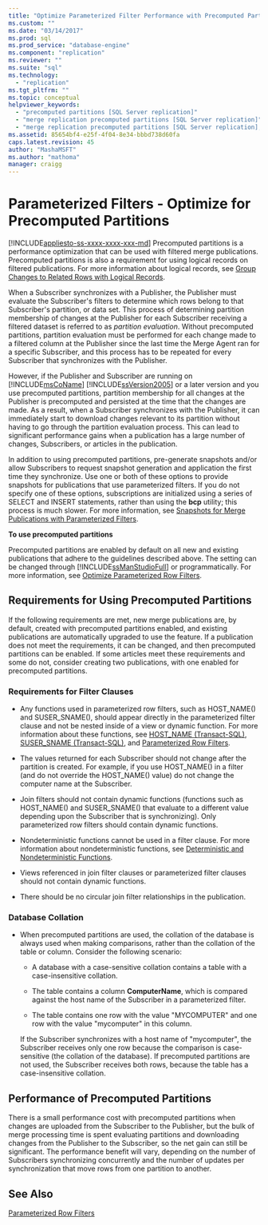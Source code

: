 ```yaml
---
title: "Optimize Parameterized Filter Performance with Precomputed Partitions | Microsoft Docs"
ms.custom: ""
ms.date: "03/14/2017"
ms.prod: sql
ms.prod_service: "database-engine"
ms.component: "replication"
ms.reviewer: ""
ms.suite: "sql"
ms.technology: 
  - "replication"
ms.tgt_pltfrm: ""
ms.topic: conceptual
helpviewer_keywords: 
  - "precomputed partitions [SQL Server replication]"
  - "merge replication precomputed partitions [SQL Server replication]"
  - "merge replication precomputed partitions [SQL Server replication], about precomputed partitions"
ms.assetid: 85654bf4-e25f-4f04-8e34-bbbd738d60fa
caps.latest.revision: 45
author: "MashaMSFT"
ms.author: "mathoma"
manager: craigg
---
```

# Parameterized Filters - Optimize for Precomputed Partitions
[!INCLUDE[appliesto-ss-xxxx-xxxx-xxx-md](../../../includes/appliesto-ss-xxxx-xxxx-xxx-md.md)]
  Precomputed partitions is a performance optimization that can be used with filtered merge publications. Precomputed partitions is also a requirement for using logical records on filtered publications. For more information about logical records, see [Group Changes to Related Rows with Logical Records](../../../relational-databases/replication/merge/group-changes-to-related-rows-with-logical-records.md).  
  
 When a Subscriber synchronizes with a Publisher, the Publisher must evaluate the Subscriber's filters to determine which rows belong to that Subscriber's partition, or data set. This process of determining partition membership of changes at the Publisher for each Subscriber receiving a filtered dataset is referred to as *partition evaluation*. Without precomputed partitions, partition evaluation must be performed for each change made to a filtered column at the Publisher since the last time the Merge Agent ran for a specific Subscriber, and this process has to be repeated for every Subscriber that synchronizes with the Publisher.  
  
 However, if the Publisher and Subscriber are running on [!INCLUDE[msCoName](../../../includes/msconame-md.md)] [!INCLUDE[ssVersion2005](../../../includes/ssversion2005-md.md)] or a later version and you use precomputed partitions, partition membership for all changes at the Publisher is precomputed and persisted at the time that the changes are made. As a result, when a Subscriber synchronizes with the Publisher, it can immediately start to download changes relevant to its partition without having to go through the partition evaluation process. This can lead to significant performance gains when a publication has a large number of changes, Subscribers, or articles in the publication.  
  
 In addition to using precomputed partitions, pre-generate snapshots and/or allow Subscribers to request snapshot generation and application the first time they synchronize. Use one or both of these options to provide snapshots for publications that use parameterized filters. If you do not specify one of these options, subscriptions are initialized using a series of SELECT and INSERT statements, rather than using the **bcp** utility; this process is much slower. For more information, see [Snapshots for Merge Publications with Parameterized Filters](../../../relational-databases/replication/snapshots-for-merge-publications-with-parameterized-filters.md).  
  
 **To use precomputed partitions**  
  
 Precomputed partitions are enabled by default on all new and existing publications that adhere to the guidelines described above. The setting can be changed through [!INCLUDE[ssManStudioFull](../../../includes/ssmanstudiofull-md.md)] or programmatically. For more information, see [Optimize Parameterized Row Filters](../../../relational-databases/replication/publish/optimize-parameterized-row-filters.md).  
  
## Requirements for Using Precomputed Partitions  
 If the following requirements are met, new merge publications are, by default, created with precomputed partitions enabled, and existing publications are automatically upgraded to use the feature. If a publication does not meet the requirements, it can be changed, and then precomputed partitions can be enabled. If some articles meet these requirements and some do not, consider creating two publications, with one enabled for precomputed partitions.  
  
### Requirements for Filter Clauses  
  
-   Any functions used in parameterized row filters, such as HOST_NAME() and SUSER_SNAME(), should appear directly in the parameterized filter clause and not be nested inside of a view or dynamic function. For more information about these functions, see [HOST_NAME &#40;Transact-SQL&#41;](../../../t-sql/functions/host-name-transact-sql.md), [SUSER_SNAME &#40;Transact-SQL&#41;](../../../t-sql/functions/suser-sname-transact-sql.md), and [Parameterized Row Filters](../../../relational-databases/replication/merge/parameterized-filters-parameterized-row-filters.md).  
  
-   The values returned for each Subscriber should not change after the partition is created. For example, if you use HOST_NAME() in a filter (and do not override the HOST_NAME() value) do not change the computer name at the Subscriber.  
  
-   Join filters should not contain dynamic functions (functions such as HOST_NAME() and SUSER_SNAME() that evaluate to a different value depending upon the Subscriber that is synchronizing). Only parameterized row filters should contain dynamic functions.  
  
-   Nondeterministic functions cannot be used in a filter clause. For more information about nondeterministic functions, see [Deterministic and Nondeterministic Functions](../../../relational-databases/user-defined-functions/deterministic-and-nondeterministic-functions.md).  
  
-   Views referenced in join filter clauses or parameterized filter clauses should not contain dynamic functions.  
  
-   There should be no circular join filter relationships in the publication.  
  
### Database Collation  
  
-   When precomputed partitions are used, the collation of the database is always used when making comparisons, rather than the collation of the table or column. Consider the following scenario:  
  
    -   A database with a case-sensitive collation contains a table with a case-insensitive collation.  
  
    -   The table contains a column **ComputerName**, which is compared against the host name of the Subscriber in a parameterized filter.  
  
    -   The table contains one row with the value "MYCOMPUTER" and one row with the value "mycomputer" in this column.  
  
     If the Subscriber synchronizes with a host name of "mycomputer", the Subscriber receives only one row because the comparison is case-sensitive (the collation of the database). If precomputed partitions are not used, the Subscriber receives both rows, because the table has a case-insensitive collation.  
  
## Performance of Precomputed Partitions  
 There is a small performance cost with precomputed partitions when changes are uploaded from the Subscriber to the Publisher, but the bulk of merge processing time is spent evaluating partitions and downloading changes from the Publisher to the Subscriber, so the net gain can still be significant. The performance benefit will vary, depending on the number of Subscribers synchronizing concurrently and the number of updates per synchronization that move rows from one partition to another.  
  
## See Also  
 [Parameterized Row Filters](../../../relational-databases/replication/merge/parameterized-filters-parameterized-row-filters.md)  
  
  
